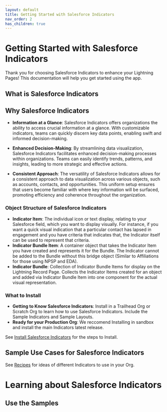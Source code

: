 ```yaml
---
layout: default
title: Getting Started with Salesforce Indicators
nav_order: 2
has_children: true
---
```


# Getting Started with Salesforce Indicators

Thank you for choosing Salesforce Indicators to enhance your Lightning Pages! This documentation will help you get started using the app.

## What is Salesforce Indicators

## Why Salesforce Indicators

* **Information at a Glance**: Salesforce Indicators offers organizations the ability to access crucial information at a glance. With customizable indicators, teams can quickly discern key data points, enabling swift and informed decision-making.
 
* **Enhanced Decision-Making**: By streamlining data visualization, Salesforce Indicators facilitates enhanced decision-making processes within organizations. Teams can easily identify trends, patterns, and insights, leading to more strategic and effective actions.
 
* **Consistent Approach**: The versatility of Salesforce Indicators allows for a consistent approach to data visualization across various objects, such as accounts, contacts, and opportunities. This uniform setup ensures that users become familiar with where key information will be surfaced, promoting efficiency and coherence throughout the organization.

### Object Structure of Salesforce Indicators

*  **Indicator Item**: The individual icon or text display, relating to your Salesforce field, which you want to display visually. For instance, if you want a quick visual indication that a particular contact has lapsed in engagement and you have criteria that indicates that, the Indicator itself can be used to represent that criteria.
* **Indicator Bundle Item**: A container object that takes the Indicator Item you have created and represents it for the Bundle. The Indicator cannot be added to the Bundle without this bridge object (Similar to Affiliations for those using NPSP and EDA).
* **Indicator Bundle**: Collection of Indicator Bundle Items for display on the Lightning Record Page. Collects the Indicator Items created for an object and added via Indicator Bundle Item into one component for the actual visual representation.

### What to Install

* **Getting to Know Salesforce Indicators**: Install in a Trailhead Org or Scratch Org to learn how to use Salesforce Indicators. Include the Sample Indicators and Sample Layouts.
* **Ready for your Production Org**: We reccomend Installing in sandbox and install the main Indicators latest release. 

See [Install Salesforce Indicators](../install-salesforce-indicators/index.md) for the steps to Install.


## Sample Use Cases for Salesforce Indicators

See [Recipes](../recipes/index.md) for ideas of different Indicators to use in your Org. 

# Learning about Salesforce Indicators

## Use the Samples